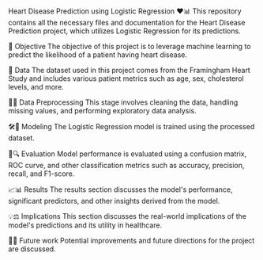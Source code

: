 Heart Disease Prediction using Logistic Regression ❤️📊
This repository contains all the necessary files and documentation for the Heart Disease Prediction project, which utilizes Logistic Regression for its predictions.

🎯 Objective
The objective of this project is to leverage machine learning to predict the likelihood of a patient having heart disease.

📂 Data
The dataset used in this project comes from the Framingham Heart Study and includes various patient metrics such as age, sex, cholesterol levels, and more.

🧹🔧 Data Preprocessing
This stage involves cleaning the data, handling missing values, and performing exploratory data analysis.

🛠️🔮 Modeling
The Logistic Regression model is trained using the processed dataset.

🧮🔍 Evaluation
Model performance is evaluated using a confusion matrix, ROC curve, and other classification metrics such as accuracy, precision, recall, and F1-score.

📈📊 Results
The results section discusses the model's performance, significant predictors, and other insights derived from the model.

💡⚖️ Implications
This section discusses the real-world implications of the model's predictions and its utility in healthcare.

🚀🔜 Future work
Potential improvements and future directions for the project are discussed.
